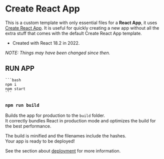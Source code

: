 # Create React App

This is a custom template with only essential files for a **React App**, it uses [Create React App](https://create-react-app.dev/docs/getting-started).
It is useful for quickly creating a new app without all the extra stuff that comes with the default Create React App template.

-   Created with React 18.2 in 2022.

_NOTE: Things may have been changed since then._

## RUN APP

    ```bash
    npm i
    npm start
    ```

### `npm run build`

Builds the app for production to the `build` folder.\
It correctly bundles React in production mode and optimizes the build for the best performance.

The build is minified and the filenames include the hashes.\
Your app is ready to be deployed!

See the section about [deployment](https://facebook.github.io/create-react-app/docs/deployment) for more information.
